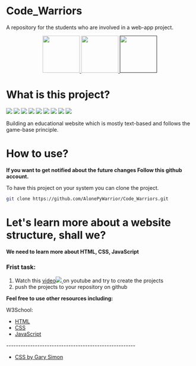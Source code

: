 # Code_Warriors
A repository for the students who are involved in a web-app project.


<div align="center">
  <a href="#">
    <img src="https://img.shields.io/badge/Instagram-E4405F?style=for-the-badge&logo=instagram&logoColor=white" width="100"/>
  </a>
  <a href="#">
    <img src="https://img.shields.io/badge/website-blue?style=for-the-badge&logo=About.me&logoColor=white" width="100"/>
  </a>
  <a href="">
    <img src="https://img.shields.io/badge/Telegram-2CA5E0?style=for-the-badge&logo=telegram&logoColor=white" width="100"/>
  </a>
</div>


# What is this project?
<span><img src="https://img.shields.io/badge/figma-F24E1E?style=flat&logo=figma&logoColor=gray" /></span>
<span><img src="https://img.shields.io/badge/html5-E34F26?style=flat&logo=html5&logoColor=white" /></span>
<span><img src="https://img.shields.io/badge/css3-1572B6?style=flat&logo=css3&logoColor=green" /></span>
<span><img src="https://img.shields.io/badge/javascript-F7DF1E?style=flat&logo=javascript&logoColor=orange" /></span>
<span><img src="https://img.shields.io/badge/react-61DAFB?style=flat&logo=react&logoColor=orange" /></span>
<span><img src="https://img.shields.io/badge/python-3776AB?style=flat&logo=python&logoColor=yellow" /></span>
<span><img src="https://img.shields.io/badge/Django-092E20?style=flat&logo=django&logoColor=blue" /></span>
<span><img src="https://img.shields.io/badge/Docker-2CA5E0?style=flat&logo=docker&logoColor=white" /></span>
<span><img src="https://img.shields.io/badge/PostgreSQL-316192?style=flat&logo=postgresql&logoColor=white" /></span>

<p>Building an educational website which is mostly text-based and follows the game-base principle.</p>

# How to use?

<strong>If you want to get notified about the future changes Follow this github account.</strong>

To have this project on your system you can clone the project.

```bash
git clone https://github.com/AlonePyWarrior/Code_Warriors.git
```

# Let's learn more about a website structure, shall we?
<strong>We need to learn more about HTML, CSS, JavaScript</strong>
<h3>Frist task:</h3>
<p>
  <ol>
    <li>
      Watch this <a href="https://www.youtube.com/watch?v=EWv2jnhZErc">
        video<img src="https://img.shields.io/badge/youtube-FF0000?style=flat&logo=youtube&logoColor=gray" />
      </a> on youtube and try to create the projects
    </li>
    <li>
      push the projects to your repository on github
    </li>  
  </ol>
</p>
<strong>Feel free to use other resources including:</strong>
  <p>W3School:</p>
  <ul>
        <li><a href="https://www.w3schools.com/html/">HTML</a></li>
        <li><a href="https://www.w3schools.com/css/">CSS</a></li>
        <li><a href="https://www.w3schools.com/js/">JavaScript</a></li>
  </ul>
  <p>------------------------------------------------------</p>
  <ul>
    <li>
      <a href="https://downloadly.ir/elearning/video-tutorials/css-by-gary-simon/">CSS by Gary Simon</a>
    </li>
  </ul>
</P>




